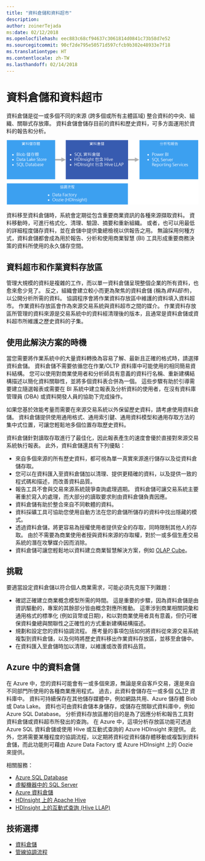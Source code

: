 ```yaml
---
title: "資料倉儲和資料超市"
description: 
author: zoinerTejada
ms:date: 02/12/2018
ms.openlocfilehash: eec883c68cf94637c3061814d0841c73b58d7e52
ms.sourcegitcommit: 90cf2de795e50571d597cfcb9b302e48933e7f18
ms.translationtype: HT
ms.contentlocale: zh-TW
ms.lasthandoff: 02/14/2018
---
```

# <a name="data-warehousing-and-data-marts"></a>資料倉儲和資料超市

資料倉儲是從一或多個不同的來源 (跨多個或所有主體區域) 整合資料的中央、組織、關聯式存放庫。 資料倉儲會儲存目前的資料和歷史資料，可多方面運用於資料的報告和分析。

![Azure 中的資料倉儲](./images/data-warehousing.png)

資料移至資料倉儲時，系統會定期從包含重要商業資訊的各種來源擷取資料。 資料移動時，可進行格式化、清理、驗證、摘要和重新組織。 或者，也可以用最低的詳細程度儲存資料，並在倉儲中提供彙總檢視以供報告之用。 無論採用何種方式，資料倉儲都會成為用於報告、分析和使用商業智慧 (BI) 工具形成重要商務決策的資料所使用的永久儲存空間。

## <a name="data-marts-and-operational-data-stores"></a>資料超市和作業資料存放區

管理大規模的資料是複雜的工作，而以單一資料倉儲呈現整個企業的所有資料，也愈來愈少見了。 反之，組織會建立較小而更為聚焦的資料倉儲 (稱為*資料超市*)，以公開分析所需的資料。 協調程序會將作業資料存放區中維護的資料填入資料超市。 作業資料存放區會作為來源交易系統與資料超市之間的媒介。 作業資料存放區所管理的資料來源是交易系統中的資料經清理後的版本，且通常是資料倉儲或資料超市所維護之歷史資料的子集。 

## <a name="when-to-use-this-solution"></a>使用此解決方案的時機

當您需要將作業系統中的大量資料轉換為容易了解、最新且正確的格式時，請選擇資料倉儲。 資料倉儲不需要依循您在作業/OLTP 資料庫中可能使用的相同簡易資料結構。 您可以使用對商業使用者和分析師具有意義的資料行名稱、重新建構結構描述以簡化資料關聯性，並將多個資料表合併為一個。 這些步驟有助於引導需要建立隨選報表或需要在 BI 系統中建立報表及分析資料的使用者，在沒有資料庫管理員 (DBA) 或資料開發人員的協助下完成操作。

如果您基於效能考量而需要在來源交易系統以外保留歷史資料，請考慮使用資料倉儲。 資料倉儲提供使用通用格式、通用索引鍵、通用資料模型和通用存取方法的集中式位置，可讓您輕鬆地多個位置存取歷史資料。

資料倉儲針對讀取存取進行了最佳化，因此報表產生的速度會優於直接對來源交易系統執行報表。 此外，資料倉儲還具有下列優點：

* 來自多個來源的所有歷史資料，都可視為單一真實來源進行儲存以及從資料倉儲存取。
* 您可以在資料匯入至資料倉儲加以清理、提供更精確的資料，以及提供一致的程式碼和描述，而改善資料品質。
* 報告工具不會與交易來源系統競爭查詢處理週期。 資料倉儲可讓交易系統主要著重於寫入的處理，而大部分的讀取要求則由資料倉儲負責因應。
* 資料倉儲有助於整合來自不同軟體的資料。
* 資料採礦工具可協助您使用自動方法在您的倉儲所儲存的資料中找出隱藏的模式。
* 透過資料倉儲，將更容易為授權使用者提供安全的存取，同時限制其他人的存取。 由於不需要為商業使用者授與資料來源的存取權，對於一或多個生產交易系統的潛在攻擊媒介因而消除。
* 資料倉儲可讓您輕鬆地以資料建立商業智慧解決方案，例如 [OLAP Cube](online-analytical-processing.md)。

## <a name="challenges"></a>挑戰

要適當設定資料倉儲以符合個人商業需求，可能必須先克服下列難題：

* 確認正確建立商業概念模型所需的時間。 這是重要的步驟，因為資料倉儲是由資訊驅動的，專案的其餘部分皆由概念對應所推動。 這牽涉到商業相關詞彙和通用格式的標準化 (例如貨幣或日期)，和以對商業使用者具有意義，但仍可確保資料彙總與關聯性之正確性的方式重新建構結構描述。
* 規劃和設定您的資料協調流程。 應考量的事項包括如何將資料從來源交易系統複製到資料倉儲，以及何時將歷史資料移出作業資料存放區，並移至倉儲中。
* 在資料匯入至倉儲時加以清理，以維護或改善資料品質。

## <a name="data-warehousing-in-azure"></a>Azure 中的資料倉儲

在 Azure 中，您的資料可能會有一或多個來源，無論是來自客戶交易，還是來自不同部門所使用的各種商業應用程式。 過去，此資料會儲存在一或多個 [OLTP](online-transaction-processing.md) 資料庫中。 資料可持續保存在其他儲存媒體中，例如網路共用、Azure 儲存體 Blob 或 Data Lake。 資料也可由資料倉儲本身儲存，或儲存在關聯式資料庫中，例如 Azure SQL Database。 分析資料存放區層的目的是為了因應分析和報告工具對資料倉儲或資料超市所發出的查詢。 在 Azure 中，這項分析存放區功能可透過 Azure SQL 資料倉儲或使用 Hive 或互動式查詢的 Azure HDInsight 來提供。 此外，您將需要某種程度的協調流程，以定期將資料從資料儲存體移動或複製到資料倉儲，而此功能則可藉由 Azure Data Factory 或 Azure HDInsight 上的 Oozie 來提供。

相關服務：

* [Azure SQL Database](/azure/sql-database/)
* [虛擬機器中的 SQL Server](/sql/sql-server/sql-server-technical-documentation)
* [Azure 資料倉儲](/azure/sql-data-warehouse/sql-data-warehouse-overview-what-is)
* [HDInsight 上的 Apache Hive](/azure/hdinsight/hadoop/hdinsight-use-hive)
* [HDInsight 上的互動式查詢 (Hive LLAP)](/azure/hdinsight/interactive-query/apache-interactive-query-get-started)


## <a name="technology-choices"></a>技術選擇

- [資料倉儲](../technology-choices/data-warehouses.md)
- [管線協調流程](../technology-choices/pipeline-orchestration-data-movement.md)

